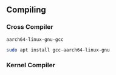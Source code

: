 ## Compiling

### Cross Compiler

`aarch64-linux-gnu-gcc`

``` bash
sudo apt install gcc-aarch64-linux-gnu
```

### Kernel Compiler
